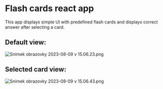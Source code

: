 # Flash cards react app

This app displays simple UI with predefined flash cards and displays correct answer after selecting a card.

## Default view: 
![Snímek obrazovky 2023-08-09 v 15.06.23.png](..%2F..%2F..%2FDesktop%2FSn%C3%ADmek%20obrazovky%202023-08-09%20v%C2%A015.06.23.png)

## Selected card view: 
![Snímek obrazovky 2023-08-09 v 15.06.43.png](..%2F..%2F..%2FDesktop%2FSn%C3%ADmek%20obrazovky%202023-08-09%20v%C2%A015.06.43.png)